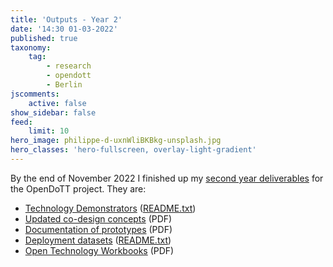 ```yaml
---
title: 'Outputs - Year 2'
date: '14:30 01-03-2022'
published: true
taxonomy:
    tag:
        - research
        - opendott
        - Berlin
jscomments:
    active: false
show_sidebar: false
feed:
    limit: 10
hero_image: philippe-d-uxnWliBKBkg-unsplash.jpg
hero_classes: 'hero-fullscreen, overlay-light-gradient'
---
```


By the end of November 2022 I finished up my [second year deliverables](https://github.com/opendott-smartcities/II/tree/main/WP2-deliverables) for the OpenDoTT project. They are:

- [Technology Demonstrators](https://github.com/opendott-smartcities/II/blob/main//D10_technology-demonstrators) ([README.txt](https://raw.githubusercontent.com/opendott-smartcities/II/main/D10_technology-demonstrators/README.txt))
- [Updated co-design concepts](https://github.com/opendott-smartcities/II/blob/main/D11_co-designed-concepts/D11_ESR4_Updated-Concepts.pdf) (PDF)
- [Documentation of prototypes](https://github.com/opendott-smartcities/II/blob/main/D12_documentation-of-prototypes/D12_ESR4_Documentation-of-Prototypes.pdf) (PDF)
- [Deployment datasets](https://github.com/opendott-smartcities/II/blob/main//D13_deployment-datasets) ([README.txt](https://raw.githubusercontent.com/opendott-smartcities/II/main/D13_deployment-datasets/README.txt))
- [Open Technology Workbooks](https://github.com/opendott-smartcities/II/blob/main/D14_open-technology-workbooks/D14_ESR4_Open-Technology-Workbook.pdf) (PDF)

